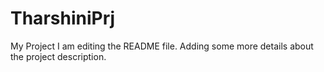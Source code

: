 # TharshiniPrj
My Project
I am editing the README file. Adding some more details about the project description. 
